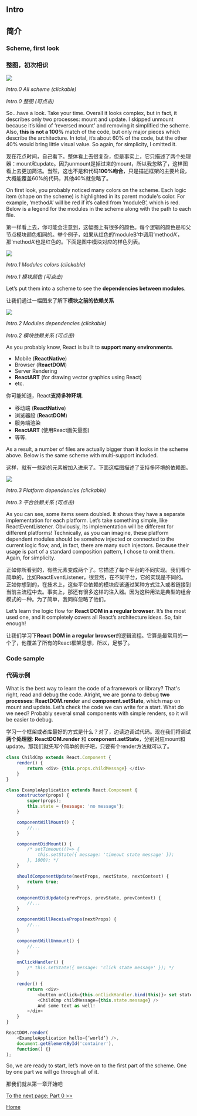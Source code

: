 ## Intro

## 简介

### Scheme, first look

### 整图，初次相识


[![](../images/intro/all-page-stack-reconciler-25-scale.jpg)](../images/intro/all-page-stack-reconciler.svg)

<em>Intro.0 All scheme (clickable)</em>

<em>Intro.0 整图 (可点击)</em>

So...have a look. Take your time. Overall it looks complex, but in fact, it describes only two processes: mount and update. I skipped unmount because it’s kind of ‘reversed mount’ and removing it simplified the scheme. Also, **this is not a 100%** match of the code, but only major pieces which describe the architecture. In total, it’s about 60% of the code, but the other 40% would bring little visual value. So again, for simplicity, I omitted it.

现在花点时间，自己看下。整体看上去很复杂，但是事实上，它只描述了两个处理器：mount和update。因为unmount是掉过来的mount，所以我忽略了，这样图看上去更加简洁。当然，这也不是和代码**100%吻合**，只是描述框架的主要片段，大概能覆盖60%的代码，其他40%就忽略了。

On first look, you probably noticed many colors on the scheme. Each logic item (shape on the scheme) is highlighted in its parent module's color. For example, ‘methodA’ will be red if it’s called from ‘moduleB’, which is red. Below is a legend for the modules in the scheme along with the path to each file.

第一样看上去，你可能会注意到，这幅图上有很多的颜色。每个逻辑的颜色是和父节点模块颜色相同的。举个例子，如果从红色的‘moduleB’中调用‘methodA’，那‘methodA’也是红色的。下面是图中模块对应的样色列表。

[![](https://rawgit.com/Bogdan-Lyashenko/Under-the-hood-ReactJS/7c2372e1/stack/images/intro/modules-src-path.svg)](https://rawgit.com/Bogdan-Lyashenko/Under-the-hood-ReactJS/7c2372e1/stack/images/intro/modules-src-path.svg)

<em>Intro.1 Modules colors (clickable)</em>

<em>Intro.1 模块颜色 (可点击)</em>

Let’s put them into a scheme to see the **dependencies between modules**.

让我们通过一幅图来了解下**模块之前的依赖关系**

[![](https://rawgit.com/Bogdan-Lyashenko/Under-the-hood-ReactJS/7c2372e1/stack/images/intro/files-scheme.svg)](https://rawgit.com/Bogdan-Lyashenko/Under-the-hood-ReactJS/7c2372e1/stack/images/intro/files-scheme.svg)

<em>Intro.2 Modules dependencies (clickable)</em>

<em>Intro.2 模块依赖关系 (可点击)</em>

As you probably know, React is built to **support many environments**. 
- Mobile (**ReactNative**)
- Browser (**ReactDOM**)
- Server Rendering
- **ReactART** (for drawing vector graphics using React)
- etc.

你可能知道，React**支持多种环境**. 
- 移动端 (**ReactNative**)
- 浏览器段 (**ReactDOM**)
- 服务端渲染
- **ReactART** (使用React画矢量图)
- 等等.

As a result, a number of files are actually bigger than it looks in the scheme above. Below is the same scheme with multi-support included.

这样，就有一些新的元素被加入进来了。下面这幅图描述了支持多环境的依赖图。

[![](https://rawgit.com/Bogdan-Lyashenko/Under-the-hood-ReactJS/7c2372e1/stack/images/intro/modules-per-platform-scheme.svg)](https://rawgit.com/Bogdan-Lyashenko/Under-the-hood-ReactJS/7c2372e1/stack/images/intro/modules-per-platform-scheme.svg)

<em>Intro.3 Platform dependencies (clickable)</em>

<em>Intro.3 平台依赖关系 (可点击)</em>

As you can see, some items seem doubled. It shows they have a separate implementation for each platform. Let’s take something simple, like ReactEventListener. Obviously, its implementation will be different for different platforms! Technically, as you can imagine, these platform dependent modules should be somehow injected or connected to the current logic flow, and, in fact, there are many such injectors. Because their usage is part of a standard composition pattern, I chose to omit them. Again, for simplicity.

正如你所看到的，有些元素变成两个了。它描述了每个平台的不同实现。我们看个简单的，比如ReactEventListener，很显然，在不同平台，它的实现是不同的。正如你想到的，在技术上，这些平台依赖的模块应该通过某种方式注入或者链接到当前主流程中去。事实上，那还有很多这样的注入器。因为这种用法是典型的组合模式的一种。为了简单，我同样忽略了他们。

Let’s learn the logic flow for **React DOM in a regular browser**. It’s the most used one, and it completely covers all React’s architecture ideas. So, fair enough!

让我们学习下**React DOM in a regular browser**的逻辑流程。它算是最常用的一个了，他覆盖了所有的React框架思想，所以，足够了。


### Code sample

### 代码示例

What is the best way to learn the code of a framework or library? That's right, read and debug the code. Alright, we are gonna to debug **two processes**: **ReactDOM.render** and **component.setState**, which map on mount and update. Let’s check the code we can write for a start. What do we need? Probably several small components with simple renders, so it will be easier to debug.

学习一个框架或者库最好的方式是什么？对了，边读边调试代码。现在我们将调试**两个处理器**: **ReactDOM.render** 和 **component.setState**，分别对应mount和update。那我们就先写个简单的例子吧，只要有个render方法就可以了。

```javascript
class ChildCmp extends React.Component {
    render() {
        return <div> {this.props.childMessage} </div>
    }
}

class ExampleApplication extends React.Component {
    constructor(props) {
        super(props);
        this.state = {message: 'no message'};
    }

    componentWillMount() {
        //...
    }

    componentDidMount() {
        /* setTimeout(()=> {
            this.setState({ message: 'timeout state message' });
        }, 1000); */
    }

    shouldComponentUpdate(nextProps, nextState, nextContext) {
        return true;
    }

    componentDidUpdate(prevProps, prevState, prevContext) {
        //...
    }

    componentWillReceiveProps(nextProps) {
        //...
    }

    componentWillUnmount() {
        //...
    }

    onClickHandler() {
        /* this.setState({ message: 'click state message' }); */
    }

    render() {
        return <div>
            <button onClick={this.onClickHandler.bind(this)}> set state button </button>
            <ChildCmp childMessage={this.state.message} />
            And some text as well!
        </div>
    }
}

ReactDOM.render(
    <ExampleApplication hello={‘world’} />,
    document.getElementById('container'),
    function() {}
);
```

So, we are ready to start, let’s move on to the first part of the scheme. One by one part we will go through all of it.

那我们就从第一章开始吧

[To the next page: Part 0 >>](./Part-0.md)


[Home](../../README.md)